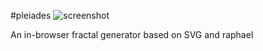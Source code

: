 #pleiades
![screenshot](https://github.com/sabof/pleiades/raw/master/screenshot.png)

An in-browser fractal generator based on SVG and raphael

